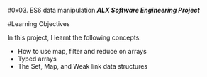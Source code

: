 #0x03. ES6 data manipulation
***ALX Software Engineering Project***

#Learning Objectives

In this project, I learnt the following concepts:

- How to use map, filter and reduce on arrays
- Typed arrays
- The Set, Map, and Weak link data structures
